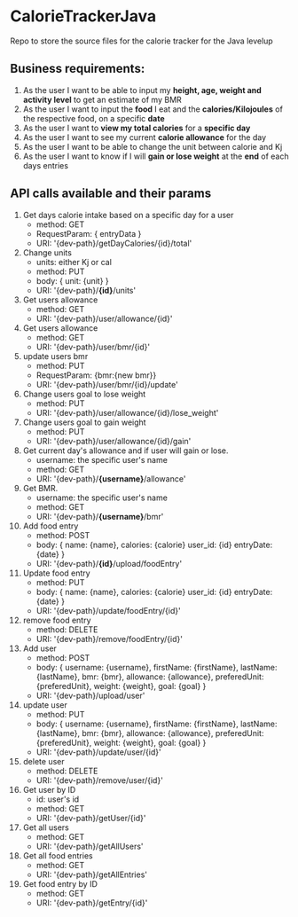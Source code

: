 # CalorieTrackerJava
Repo to store the source files for the calorie tracker for the Java levelup

<h2>Business requirements:</h2>
<ol>
  <li>As the user I want to be able to input my <b>height, age, weight and activity level</b> to get an estimate of my BMR</li>
  <li>As the user I want to input the <b>food</b> I eat and the <b>calories/Kilojoules</b> of the respective food, on a specific <b>date</b> </li>
  <li>As the user I want to <b>view my total calories</b> for a <b>specific day</b></li>
  <li>As the user I want to see my current <b>calorie allowance</b> for the day</li>
  <li>As the user I want to be able to change the unit between calorie and Kj</li>
  <li>As the user I want to know if I will <b>gain or lose weight</b> at the <b>end</b> of each days entries</li>
</ol>

<h2>API calls available and their params</h2>

<ol>
  <li>
    Get days calorie intake based on a specific day for a user
    <ul>
      <li>method: GET</li>
      <li>RequestParam: {
        entryData
      }</li>
      <li>URI: '{dev-path}/getDayCalories/{id}/total'</li>
      </ul>
  </li>
  <li>
    Change units
    <ul>
      <li>units: either Kj or cal</li>
      <li>method: PUT</li>
      <li>body: {
        unit: {unit}
      }</li>
      <li>URI: '{dev-path}/<b>{id}</b>/units'</li>
     </ul>
  </li>
  <li>
    Get users allowance
    <ul>
      <li>method: GET</li>
      <li>URI: '{dev-path}/user/allowance/{id}'</li>
     </ul>
  </li>
  <li>
    Get users allowance
    <ul>
      <li>method: GET</li>
      <li>URI: '{dev-path}/user/bmr/{id}'</li>
     </ul>
  </li>
  
  <li>
    update users bmr
    <ul>
      <li>method: PUT</li>
      <li>RequestParam: {bmr:{new bmr}}      </li>
      <li>URI: '{dev-path}/user/bmr/{id}/update'</li>
     </ul>
  </li>
  <li>
    Change users goal to lose weight
    <ul>
      <li>method: PUT</li>
      <li>URI: '{dev-path}/user/allowance/{id}/lose_weight'</li>
     </ul>
  </li>
  <li>
    Change users goal to gain weight
    <ul>
      <li>method: PUT</li>
      <li>URI: '{dev-path}/user/allowance/{id}/gain'</li>
     </ul>
  </li><li>
    Get current day's  allowance and if user will gain or lose.
    <ul>
      <li>username: the specific user's name</li>
      <li>method: GET</li>
      <li>URI: '{dev-path}/<b>{username}</b>/allowance'</li>
     </ul>
  </li>
  <li>
    Get BMR.
    <ul>
      <li>username: the specific user's name</li>
      <li>method: GET</li>
      <li>URI: '{dev-path}/<b>{username}</b>/bmr'</li>
    </ul>
  </li>
  <li>
    Add food entry
    <ul>
      <li>method: POST</li>
      <li>body: {
        name: {name},
        calories: {calorie}
        user_id: {id}
        entryDate: {date}
      }</li>
      <li>URI: '{dev-path}/<b>{id}</b>/upload/foodEntry'</li>
     </ul>
  </li>
  
  <li>
    Update food entry
    <ul>
      <li>method: PUT</li>
      <li>body: {
        name: {name},
        calories: {calorie}
        user_id: {id}
        entryDate: {date}
      }</li>
      <li>URI: '{dev-path}/update/foodEntry/{id}'</li>
     </ul>
  </li>
  
  <li>
    remove food entry
    <ul>
      <li>method: DELETE</li>
      <li>URI: '{dev-path}/remove/foodEntry/{id}'</li>
     </ul>
  </li>
  <li>
    Add user
    <ul>
      <li>method: POST</li>
      <li>body: {
        username: {username},
        firstName: {firstName},
        lastName: {lastName},
        bmr: {bmr},
        allowance: {allowance},
        preferedUnit: {preferedUnit},
        weight: {weight},
        goal: {goal}
      }</li>
      <li>URI: '{dev-path}/upload/user'</li>
     </ul>
  </li>
  <li>
    update user
    <ul>
      <li>method: PUT</li>
      <li>body: {
        username: {username},
        firstName: {firstName},
        lastName: {lastName},
        bmr: {bmr},
        allowance: {allowance},
        preferedUnit: {preferedUnit},
        weight: {weight},
        goal: {goal}
      }</li>
      <li>URI: '{dev-path}/update/user/{id}'</li>
     </ul>
  </li>
  
  <li>
    delete user
    <ul>
      <li>method: DELETE</li>
      <li>URI: '{dev-path}/remove/user/{id}'</li>
     </ul>
  </li>
  
   <li>
    Get user by ID
    <ul>
      <li>id: user's id</li>
      <li>method: GET</li>
      <li>URI: '{dev-path}/getUser/{id}'</li>
     </ul>
  </li>
  <li>
    Get all users
    <ul>
      <li>method: GET</li>
      <li>URI: '{dev-path}/getAllUsers'</li>
     </ul>
  </li>
  <li>
    Get all food entries
    <ul>
      <li>method: GET</li>
      <li>URI: '{dev-path}/getAllEntries'</li>
     </ul>
  </li>
  <li>
    Get food entry by ID
    <ul>
      <li>method: GET</li>
      <li>URI: '{dev-path}/getEntry/{id}'</li>
     </ul>
  </li>
  
  

</ol>
